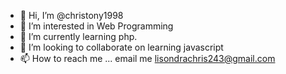 - 👋 Hi, I’m @christony1998
- 👀 I’m interested in Web Programming
- 🌱 I’m currently learning php.
- 💞️ I’m looking to collaborate on learning javascript
- 📫 How to reach me ... email me lisondrachris243@gmail.com

<!---
christony1998/christony1998 is a ✨ special ✨ repository because its `README.md` (this file) appears on your GitHub profile.
You can click the Preview link to take a look at your changes.
--->
